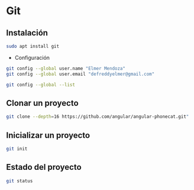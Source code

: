 # Git

## Instalación

```sh
sudo apt install git
```

* Configuración

```sh
git config --global user.name "Elmer Mendoza"
git config --global user.email "defreddyelmer@gmail.com"
```

```sh
git config --global --list
```

## Clonar un proyecto

```sh
git clone --depth=16 https://github.com/angular/angular-phonecat.git"
```

## Inicializar un proyecto

```sh
git init
```

## Estado del proyecto

```sh
git status
```
